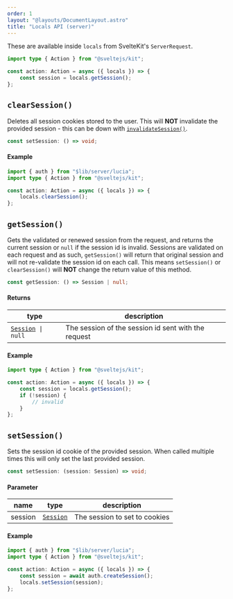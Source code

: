 ```yaml
---
order: 1
layout: "@layouts/DocumentLayout.astro"
title: "Locals API (server)"
---
```


These are available inside `locals` from SvelteKit's `ServerRequest`.

```ts
import type { Action } from "@sveltejs/kit";

const action: Action = async ({ locals }) => {
	const session = locals.getSession();
};
```

## `clearSession()`

Deletes all session cookies stored to the user. This will **NOT** invalidate the provided session - this can be down with [`invalidateSession()`](/reference/api/server-api#invalidatesession).

```ts
const setSession: () => void;
```

#### Example

```ts
import { auth } from "$lib/server/lucia";
import type { Action } from "@sveltejs/kit";

const action: Action = async ({ locals }) => {
	locals.clearSession();
};
```

## `getSession()`

Gets the validated or renewed session from the request, and returns the current session or `null` if the session id is invalid. Sessions are validated on each request and as such, `getSession()` will return that original session and will not re-validate the session id on each call. This means `setSession()` or `clearSession()` will **NOT** change the return value of this method.

```ts
const getSession: () => Session | null;
```

#### Returns

| type                                                        | description                                         |
| ----------------------------------------------------------- | --------------------------------------------------- |
| [`Session`](/reference/types/lucia-types#session)` \| null` | The session of the session id sent with the request |

#### Example

```ts
import type { Action } from "@sveltejs/kit";

const action: Action = async ({ locals }) => {
	const session = locals.getSession();
	if (!session) {
		// invalid
	}
};
```

## `setSession()`

Sets the session id cookie of the provided session. When called multiple times this will only set the last provided session.

```ts
const setSession: (session: Session) => void;
```

#### Parameter

| name    | type                                              | description                   |
| ------- | ------------------------------------------------- | ----------------------------- |
| session | [`Session`](/reference/types/lucia-types#session) | The session to set to cookies |

#### Example

```ts
import { auth } from "$lib/server/lucia";
import type { Action } from "@sveltejs/kit";

const action: Action = async ({ locals }) => {
	const session = await auth.createSession();
	locals.setSession(session);
};
```
